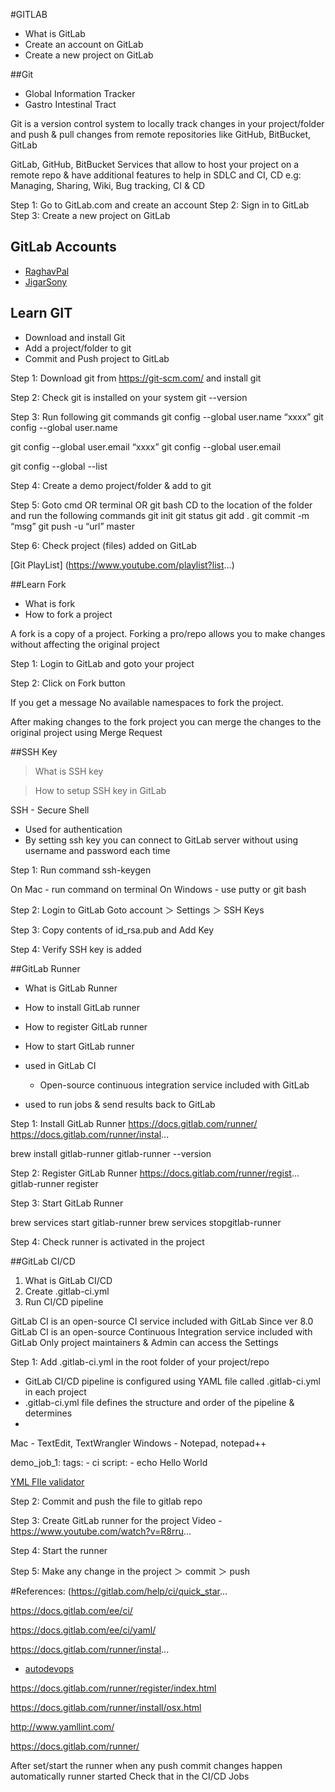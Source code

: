 #GITLAB

* What is GitLab
* Create an account on GitLab
* Create a new project on GitLab

##Git
* Global Information Tracker
* Gastro Intestinal Tract

Git is a version control system
to locally track changes in your project/folder and push & pull changes from remote repositories like GitHub, BitBucket, GitLab

GitLab, GitHub, BitBucket
Services that allow to host your project on a remote repo & have additional features to help in SDLC and CI, CD
e.g: Managing, Sharing, Wiki, Bug tracking, CI & CD

Step 1: Go to GitLab.com and create an account
Step 2: Sign in to GitLab
Step 3: Create a new project on GitLab

## GitLab Accounts
* [RaghavPal](https://gitlab.com/RaghavPal/)
* [JigarSony](https://gitlab.com/sonijigar94/)


## Learn GIT

* Download and install Git
* Add a project/folder to git
* Commit and Push project to GitLab

Step 1: Download git from https://git-scm.com/ and install git 

Step 2: Check git is installed on your system
   git --version

Step 3: Run following git commands
   git config --global user.name “xxxx”
   git config --global user.name

   git config --global user.email “xxxx”
   git config --global user.email

   git config --global --list

Step 4: Create a demo project/folder & add to git
   
Step 5: Goto cmd OR terminal OR git bash 
     CD to the location of the folder and run the following commands
   git init
   git status
   git add .
   git commit -m “msg”
   git push -u “url” master

Step 6: Check project (files) added on GitLab

[Git PlayList]
(https://www.youtube.com/playlist?list...)

##Learn Fork

* What is fork
* How to fork a project

A fork is a copy of a project.
Forking a pro/repo allows you to make changes without affecting the original project

Step 1: Login to GitLab and goto your project

Step 2: Click on Fork button

If you get a message
No available namespaces to fork the project.           

After making changes to the fork project you can merge the changes to the original project using Merge Request

##SSH Key


>What is SSH key

>How to setup SSH key in GitLab

SSH - Secure Shell

- Used for authentication
- By setting ssh key you can connect to GitLab server without using username and password each time

Step 1: Run command 
   ssh-keygen

On Mac - run command on terminal
On Windows - use putty or git bash

Step 2: Login to GitLab 
   Goto account ＞ Settings ＞ SSH Keys

Step 3: Copy contents of id_rsa.pub and Add Key

Step 4: Verify SSH key is added


##GitLab Runner

- What is GitLab Runner
- How to install GitLab runner
- How to register GitLab runner
- How to start GitLab runner

- used in GitLab CI
    - Open-source continuous integration service  included with GitLab
- used to run jobs & send results back to GitLab

Step 1: Install GitLab Runner
https://docs.gitlab.com/runner/
https://docs.gitlab.com/runner/instal...

brew install gitlab-runner
gitlab-runner --version

Step 2: Register GitLab Runner
https://docs.gitlab.com/runner/regist...
gitlab-runner register

Step 3: Start GitLab Runner

brew services start gitlab-runner
brew services stopgitlab-runner

Step 4: Check runner is activated in the project

##GitLab CI/CD

1. What is GitLab CI/CD
2. Create .gitlab-ci.yml
3. Run CI/CD pipeline

GitLab CI is an open-source CI service included with GitLab
Since ver 8.0
GitLab CI is an open-source Continuous Integration service included with GitLab
Only project maintainers & Admin can access the Settings

Step 1: Add .gitlab-ci.yml in the root folder of your project/repo

- GitLab CI/CD pipeline is configured using YAML file called .gitlab-ci.yml in each project
- .gitlab-ci.yml file defines the structure and order of the pipeline & determines
- 
Mac - TextEdit, TextWrangler
Windows - Notepad, notepad++

demo_job_1:
     tags:
       - ci
     script:
       - echo Hello World

[YML FIle validator](http://www.yamllint.com/)

Step 2: Commit and push the file to gitlab repo

Step 3: Create GitLab runner for the project
Video - https://www.youtube.com/watch?v=R8rru...

Step 4: Start the runner

Step 5: Make any change in the project  ＞ commit ＞ push

#References:
(https://gitlab.com/help/ci/quick_star...

https://docs.gitlab.com/ee/ci/

https://docs.gitlab.com/ee/ci/yaml/

https://docs.gitlab.com/runner/instal...


* [autodevops](https://gitlab.com/help/topics/autodevops/index.md)

https://docs.gitlab.com/runner/register/index.html

https://docs.gitlab.com/runner/install/osx.html

http://www.yamllint.com/

https://docs.gitlab.com/runner/

After set/start the runner when any push commit changes happen automatically runner started 
Check that in the CI/CD Jobs


